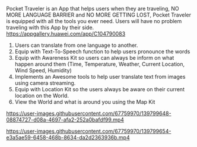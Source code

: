 Pocket Traveler is an App that helps users when they are traveling, NO MORE LANGUAGE BARRIER and NO MORE GETTING LOST, Pocket Traveler is equipped with all the tools you ever need. Users will have no problem traveling with this App by their side.
https://appgallery.huawei.com/app/C104790083

1. Users can translate from one language to another.
2. Equip with Text-To-Speech function to help users pronounce the words
3. Equip with Awareness Kit so users can always be inform on what happen around them (Time, Temperature, Weather, Current Location, Wind Speed, Humidity)
4. Implements an Awesome tools to help user translate text from images using camera streaming.
5. Equip with Location Kit so the users always be aware on their current location on the World.
6. View the World and what is around you using the Map Kit







https://user-images.githubusercontent.com/67759970/139799648-08874727-d08a-4697-afa2-252a0bafdf99.mp4



https://user-images.githubusercontent.com/67759970/139799654-e3a5ae59-6458-468b-8634-da2d2363936b.mp4
